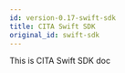 ```yaml
---
id: version-0.17-swift-sdk
title: CITA Swift SDK
original_id: swift-sdk
---
```


This is CITA Swift SDK doc